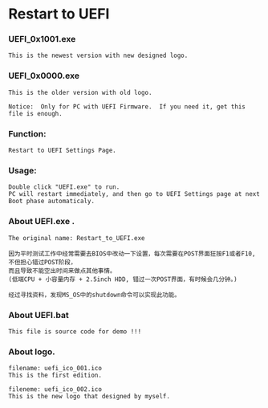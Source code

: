 # Restart to UEFI
	
### UEFI_0x1001.exe 
	This is the newest version with new designed logo.
	
### UEFI_0x0000.exe 
	This is the older version with old logo.
	
	Notice:  Only for PC with UEFI Firmware.  If you need it, get this file is enough.

### Function: 
	Restart to UEFI Settings Page.

### Usage:
	Double click "UEFI.exe" to run. 
 	PC will restart immediately, and then go to UEFI Settings page at next Boot phase automaticaly.

### About UEFI.exe . 
	The original name: Restart_to_UEFI.exe
	
	因为平时测试工作中经常需要去BIOS中改动一下设置，每次需要在POST界面狂按F1或者F10, 不但担心错过POST阶段，
	而且导致不能空出时间来做点其他事情。
	(低端CPU + 小容量内存 + 2.5inch HDD, 错过一次POST界面，有时候会几分钟。)
	
	经过寻找资料，发现MS_OS中的shutdown命令可以实现此功能。

### About UEFI.bat
	This file is source code for demo !!!
	
### About logo. 
	filename: uefi_ico_001.ico
	This is the first edition.
	
  	fileneme: uefi_ico_002.ico 
	This is the new logo that designed by myself.
	
